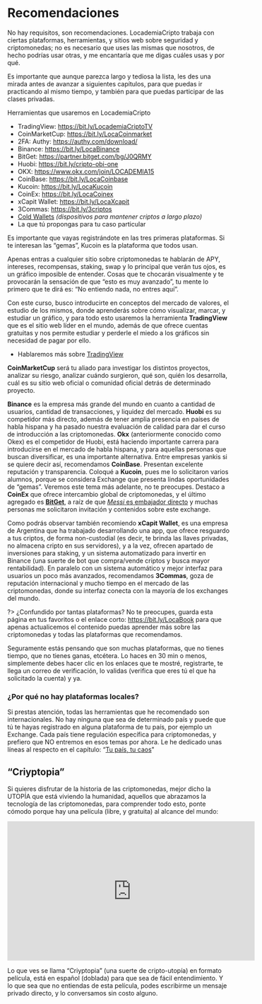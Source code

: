 # Recomendaciones
No hay requisitos, son recomendaciones. LocademiaCripto trabaja con ciertas plataformas, herramientas, y sitios web sobre seguridad y criptomonedas; no es necesario que uses las mismas que nosotros, de hecho podrías usar otras, y me encantaría que me digas cuáles usas y por qué.

Es importante que aunque parezca largo y tediosa la lista, les des una mirada antes de avanzar a siguientes capítulos, para que puedas ir practicando al mismo tiempo, y también para que puedas participar de las clases privadas.

Herramientas que usaremos en LocademiaCripto

- TradingView: https://bit.ly/LocademiaCriptoTV
- CoinMarketCup: https://bit.ly/LocaCoinmarket
- 2FA: Authy: https://authy.com/download/
- Binance: https://bit.ly/LocaBinance
- BitGet: https://partner.bitget.com/bg/J0QRMY
- Huobi: https://bit.ly/cripto-obi-one
- OKX: https://www.okx.com/join/LOCADEMIA15
- CoinBase: https://bit.ly/LocaCoinbase
- Kucoin: https://bit.ly/LocaKucoin
- CoinEx: https://bit.ly/LocaCoinex
- xCapit Wallet: https://bit.ly/LocaXcapit
- 3Commas: https://bit.ly/3criptos
- [Cold Wallets](c/wallets.md#cold) _(dispositivos para mantener criptos a largo plazo)_
- La que tú propongas para tu caso particular

Es importante que vayas registrándote en las tres primeras plataformas. Si te interesan las “gemas”, Kucoin es la plataforma que todos usan.

Apenas entras a cualquier sitio sobre criptomonedas te hablarán de APY, intereses, recompensas, staking, swap y lo principal que verán tus ojos, es un gráfico imposible de entender. Cosas que te chocarán visualmente y te provocarán la sensación de que “esto es muy avanzado”, tu mente lo primero que te dirá es: “No entiendo nada, no entres aquí”.

Con este curso, busco introducirte en conceptos del mercado de valores, el estudio de los mismos, donde aprenderás sobre cómo visualizar, marcar, y estudiar un gráfico, y para todo esto usaremos la herramienta **TradingView** que es el sitio web líder en el mundo, además de que ofrece cuentas gratuitas y nos permite estudiar y perderle el miedo a los gráficos sin necesidad de pagar por ello.

- Hablaremos más sobre [TradingView](c/trading.md)

**CoinMarketCup** será tu aliado para investigar los distintos proyectos, analizar su riesgo, analizar cuándo surgieron, qué son, quién los desarrolla, cuál es su sitio web oficial o comunidad oficial detrás de determinado proyecto. 

**Binance** es la empresa más grande del mundo en cuanto a cantidad de usuarios, cantidad de transacciones, y liquidez del mercado. **Huobi** es su competidor más directo, además de tener amplia presencia en países de habla hispana y ha pasado nuestra evaluación de calidad para dar el curso de introducción a las criptomonedas. **Okx** (anteriormente conocido como Okex) es el competidor de Huobi, está haciendo importante carrera para introducirse en el mercado de habla hispana, y para aquellas personas que buscan diversificar, es una importante alternativa. Entre empresas yankis si se quiere decir así, recomendamos **CoinBase**. Presentan excelente reputación y transparencia. Coloqué a **Kucoin**, pues me lo solicitaron varios alumnos, porque se considera Exchange que presenta lindas oportunidades de “gemas”. Veremos este tema más adelante, no te preocupes. Destaco a **CoinEx** que ofrece intercambio global de criptomonedas, y el último agregado es **[BitGet](https://partner.bitget.com/bg/J0QRMY)**, a raíz de que [*Messi* es embajador directo](https://www.bitget.com/es/support/articles/11688898613017-Leo-Messi-se-asocia-a-Bitget) y muchas personas me solicitaron invitación y contenidos sobre este exchange.

Como podrás observar también recomiendo **xCapit Wallet**, es una empresa de Argentina que ha trabajado desarrollando una app, que ofrece resguardo a tus criptos, de forma non-custodial (es decir, te brinda las llaves privadas, no almacena cripto en sus servidores), y a la vez, ofrecen apartado de inversiones para staking, y un sistema automatizado para invertir en Binance (una suerte de bot que compra/vende criptos y busca mayor rentabilidad). En paralelo con un sistema automático y mejor interfaz para usuarios un poco más avanzados, recomendamos **3Commas**, goza de reputación internacional y mucho tiempo en el mercado de las criptomonedas, donde su interfaz conecta con la mayoría de los exchanges del mundo.

?> ¿Confundido por tantas plataformas? No te preocupes, guarda esta página en tus favoritos o el enlace corto: https://bit.ly/LocaBook para que apenas actualicemos el contenido puedas aprender más sobre las criptomonedas y todas las plataformas que recomendamos.

Seguramente estás pensando que son muchas plataformas, que no tienes tiempo, que no tienes ganas, etcétera. Lo haces en 30 min o menos, simplemente debes hacer clic en los enlaces que te mostré, registrarte, te llega un correo de verificación, lo validas (verifica que eres tú el que ha solicitado la cuenta) y ya.

### ¿Por qué no hay plataformas locales?
Si prestas atención, todas las herramientas que he recomendado son internacionales. No hay ninguna que sea de determinado país y puede que tú te hayas registrado en alguna plataforma de tu país, por ejemplo un Exchange. Cada país tiene regulación específica para criptomonedas, y prefiero que NO entremos en esos temas por ahora. Le he dedicado unas líneas al respecto en el capítulo: “[Tu país, tu caos](tu-pais.md)"

## “Criyptopia” <!-- {docsify-ignore} -->

Si quieres disfrutar de la historia de las criptomonedas, mejor dicho la UTOPÍA que está viviendo la humanidad, aquellos que abrazamos la tecnología de las criptomonedas, para comprender todo esto, ponte cómodo porque hay una película (libre, y gratuita) al alcance del mundo: 

<iframe width="560" height="315" src="https://www.youtube.com/embed/P6vYyqHG54Y?start=32" title="YouTube video player" frameborder="0" allow="accelerometer; autoplay; clipboard-write; encrypted-media; gyroscope; picture-in-picture" allowfullscreen></iframe>

Lo que ves se llama “Criyptopia” (una suerte de cripto-utopía) en formato película, está en español (doblada) para que sea de fácil entendimiento. Y lo que sea que no entiendas de esta película, podes escribirme un mensaje privado directo, y lo conversamos sin costo alguno.
